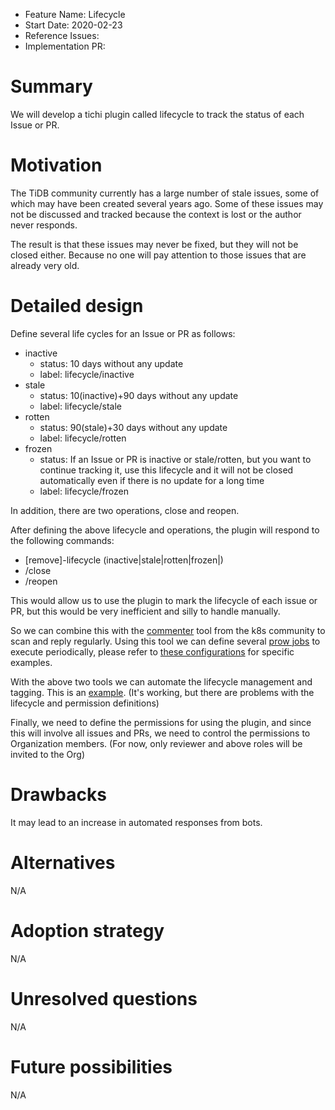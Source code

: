 - Feature Name: Lifecycle
- Start Date: 2020-02-23
- Reference Issues:
- Implementation PR:

# Summary

We will develop a tichi plugin called lifecycle to track the status of each Issue or PR.

# Motivation

The TiDB community currently has a large number of stale issues, some of which may have been created several years ago. Some of these issues may not be discussed and tracked because the context is lost or the author never responds.

The result is that these issues may never be fixed, but they will not be closed either. Because no one will pay attention to those issues that are already very old.

# Detailed design

Define several life cycles for an Issue or PR as follows:

- inactive
  - status: 10 days without any update
  - label: lifecycle/inactive
- stale
  - status: 10(inactive)+90 days without any update
  - label: lifecycle/stale
- rotten
  - status: 90(stale)+30 days without any update
  - label: lifecycle/rotten
- frozen
  - status: If an Issue or PR is inactive or stale/rotten, but you want to continue tracking it, use this lifecycle and it will not be closed automatically even if there is no update for a long time
  - label: lifecycle/frozen

In addition, there are two operations, close and reopen.

After defining the above lifecycle and operations, the plugin will respond to the following commands:

- [remove]-lifecycle (inactive|stale|rotten|frozen|)
- /close
- /reopen

This would allow us to use the plugin to mark the lifecycle of each issue or PR, but this would be very inefficient and silly to handle manually.

So we can combine this with the [commenter](https://github.com/kubernetes/test-infra/tree/master/robots/commenter) tool from the k8s community to scan and reply regularly.
Using this tool we can define several [prow jobs](https://github.com/kubernetes/test-infra/blob/master/config/jobs/README.md#adding-or-updating-jobs) to execute periodically, please refer to [these configurations](https://github.com/ti-community-infra/configs/blob/main/prow/jobs/ti-community-infra/org/lifecycle-periodics.yaml) for specific examples.

With the above two tools we can automate the lifecycle management and tagging. This is an [example](https://github.com/ti-community-infra/ti-community-bot/issues/135#issuecomment-782807868). (It's working, but there are problems with the lifecycle and permission definitions)

Finally, we need to define the permissions for using the plugin, and since this will involve all issues and PRs, we need to control the permissions to Organization members. (For now, only reviewer and above roles will be invited to the Org)

# Drawbacks

It may lead to an increase in automated responses from bots.

# Alternatives

N/A

# Adoption strategy

N/A

# Unresolved questions

N/A

# Future possibilities

N/A
